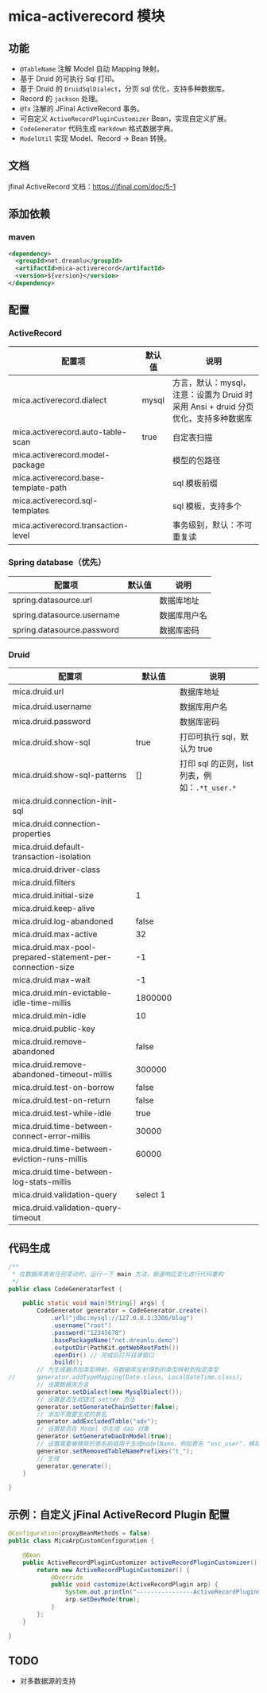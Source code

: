 # mica-activerecord 模块

## 功能
- `@TableName` 注解 Model 自动 Mapping 映射。
- 基于 Druid 的可执行 Sql 打印。
- 基于 Druid 的 `DruidSqlDialect`，分页 sql 优化，支持多种数据库。
- Record 的 `jackson` 处理。
- `@Tx` 注解的 JFinal ActiveRecord 事务。
- 可自定义 `ActiveRecordPluginCustomizer` Bean，实现自定义扩展。
- `CodeGenerator` 代码生成 `markdown` 格式数据字典。
- `ModelUtil` 实现 Model、Record -> Bean 转换。

## 文档
jfinal ActiveRecord 文档：https://jfinal.com/doc/5-1

## 添加依赖
### maven
```xml
<dependency>
  <groupId>net.dreamlu</groupId>
  <artifactId>mica-activerecord</artifactId>
  <version>${version}</version>
</dependency>
```

## 配置
### ActiveRecord
| 配置项 | 默认值 | 说明 |
| ----- | ------ | ------ |
| mica.activerecord.dialect | mysql | 方言，默认：mysql，注意：设置为 Druid 时采用 Ansi + druid 分页优化，支持多种数据库 |
| mica.activerecord.auto-table-scan | true | 自定表扫描 |
| mica.activerecord.model-package |  | 模型的包路径 |
| mica.activerecord.base-template-path |  | sql 模板前缀 |
| mica.activerecord.sql-templates |  | sql 模板，支持多个 |
| mica.activerecord.transaction-level |  | 事务级别，默认：不可重复读 |

### Spring database（优先）
| 配置项 | 默认值 | 说明 |
| ----- | ------ | ------ |
| spring.datasource.url |  | 数据库地址 |
| spring.datasource.username |  | 数据库用户名 |
| spring.datasource.password |  | 数据库密码 |

### Druid
| 配置项 | 默认值 | 说明                     |
| ----- |----|------------------------|
| mica.druid.url |    | 数据库地址                  |
| mica.druid.username |    | 数据库用户名                 |
| mica.druid.password |    | 数据库密码                  |
| mica.druid.show-sql | true | 打印可执行 sql，默认为 true     |
| mica.druid.show-sql-patterns | [] | 打印 sql 的正则，list 列表，例如：`.*t_user.*` |
| mica.druid.connection-init-sql |    |                        |
| mica.druid.connection-properties |    |                        |
| mica.druid.default-transaction-isolation |    |                        |
| mica.druid.driver-class |    |                        |
| mica.druid.filters |    |                        |
| mica.druid.initial-size | 1  |                        |
| mica.druid.keep-alive |    |                        |
| mica.druid.log-abandoned | false |                        |
| mica.druid.max-active | 32 |                        |
| mica.druid.max-pool-prepared-statement-per-connection-size | -1 |                        |
| mica.druid.max-wait | -1 |                        |
| mica.druid.min-evictable-idle-time-millis | 1800000 |                        |
| mica.druid.min-idle | 10 |                        |
| mica.druid.public-key |    |                        |
| mica.druid.remove-abandoned | false |                        |
| mica.druid.remove-abandoned-timeout-millis | 300000 |                        |
| mica.druid.test-on-borrow | false |                        |
| mica.druid.test-on-return | false |                        |
| mica.druid.test-while-idle | true |                        |
| mica.druid.time-between-connect-error-millis | 30000 |                        |
| mica.druid.time-between-eviction-runs-millis | 60000 |                        |
| mica.druid.time-between-log-stats-millis |    |                        |
| mica.druid.validation-query | select 1 |                        |
| mica.druid.validation-query-timeout |    |                        |

## 代码生成
```java
/**
 * 在数据库表有任何变动时，运行一下 main 方法，极速响应变化进行代码重构
 */
public class CodeGeneratorTest {

	public static void main(String[] args) {
		CodeGenerator generator = CodeGenerator.create()
			.url("jdbc:mysql://127.0.0.1:3306/blog")
			.username("root")
			.password("12345678")
			.basePackageName("net.dreamlu.demo")
			.outputDir(PathKit.getWebRootPath())
			.openDir() // 完成后打开目录窗口
			.build();
		// 为生成器添加类型映射，将数据库反射得到的类型映射到指定类型
//		generator.addTypeMapping(Date.class, LocalDateTime.class);
		// 设置数据库方言
		generator.setDialect(new MysqlDialect());
		// 设置是否生成链式 setter 方法
		generator.setGenerateChainSetter(false);
		// 添加不需要生成的表名
		generator.addExcludedTable("adv");
		// 设置是否在 Model 中生成 dao 对象
		generator.setGenerateDaoInModel(true);
		// 设置需要被移除的表名前缀用于生成modelName。例如表名 "osc_user"，移除前缀 "osc_"后生成的model名为 "User"而非 OscUser
		generator.setRemovedTableNamePrefixes("t_");
		// 生成
		generator.generate();
	}

}
```

## 示例：自定义 jFinal ActiveRecord Plugin 配置
```java
@Configuration(proxyBeanMethods = false)
public class MicaArpCustomConfiguration {

	@Bean
	public ActiveRecordPluginCustomizer activeRecordPluginCustomizer() {
		return new ActiveRecordPluginCustomizer() {
			@Override
			public void customize(ActiveRecordPlugin arp) {
				System.out.println("----------------ActiveRecordPluginCustomizer-----------------");
				arp.setDevMode(true);
			}
		};
	}

}
```

## TODO 
- 对多数据源的支持